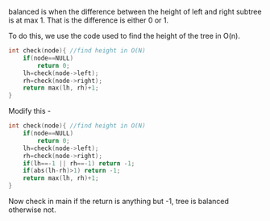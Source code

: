 balanced is when the difference between the height of left and right subtree is at max 1.
That is the difference is either 0 or  1.

To do this, we use the code used to find the height of the tree in O(n).
```C++
int check(node){ //find height in O(N)
	if(node==NULL)
		return 0;
	lh=check(node->left);
	rh=check(node->right);
	return max(lh, rh)+1;
}
```

Modify this -
```C++
int check(node){ //find height in O(N)
	if(node==NULL)
		return 0;
	lh=check(node->left);
	rh=check(node->right);
	if(lh==-1 || rh==-1) return -1;
	if(abs(lh-rh)>1) return -1;
	return max(lh, rh)+1;
}
```

Now check in main if the return is anything but -1, tree is balanced
otherwise not.